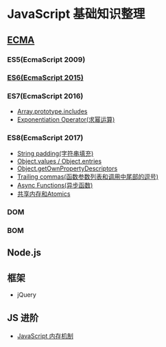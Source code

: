 # JavaScript 基础知识整理

## [ECMA](ecma)
### ES5(EcmaScript 2009)

### [ES6(EcmaScript 2015)](ecma/es6)

### ES7(EcmaScript 2016)
- [Array.prototype.includes](es7/Array.prototype.includes.md)
- [Exponentiation Operator(求幂运算)]()

### ES8(EcmaScript 2017)

- [String padding(字符串填充)]()
- [Object.values / Object.entries]()
- [Object.getOwnPropertyDescriptors]()
- [Trailing commas(函数参数列表和调用中尾部的逗号)]()
- [Async Functions(异步函数)]()
- [共享内存和Atomics]()

### DOM

### BOM

## Node.js

## 框架

- jQuery

## JS 进阶
 - [JavaScript 内存机制](https://juejin.im/post/5b10ba336fb9a01e66164346?utm_source=gold_browser_extension)
